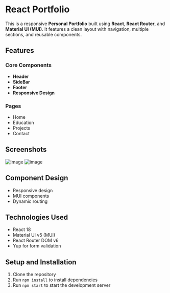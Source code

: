 # React Portfolio

This is a responsive **Personal Portfolio** built using **React**, **React Router**, and **Material UI (MUI)**. It features a clean layout with navigation, multiple sections, and reusable components.

## Features

### Core Components
- **Header** 
- **SideBar** 
- **Footer** 
- **Responsive Design** 

### Pages
- Home
- Education
- Projects 
- Contact 

## Screenshots

![image](https://github.com/user-attachments/assets/d2ca0ab5-c30c-447d-a8de-672c0f577d85)
![image](https://github.com/user-attachments/assets/c0ad1944-3a57-4f5c-bf87-b933d68c31b1)


## Component Design

- Responsive design
- MUI components
- Dynamic routing

## Technologies Used

- React 18
- Material UI v5 (MUI)
- React Router DOM v6
- Yup for form validation

## Setup and Installation

1. Clone the repository
2. Run `npm install` to install dependencies
3. Run `npm start` to start the development server
